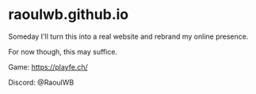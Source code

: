 # raoulwb.github.io
Someday I'll turn this into a real website and rebrand my online presence.

For now though, this may suffice.



Game: https://playfe.ch/

Discord: @RaoulWB
